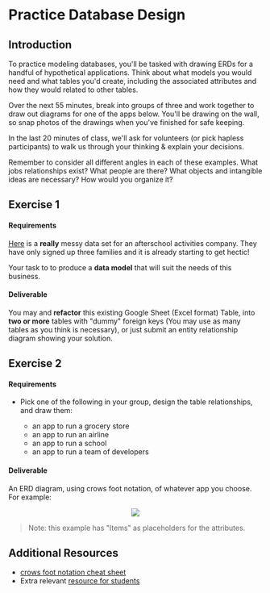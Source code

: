 # Practice Database Design

## Introduction

To practice modeling databases, you'll be tasked with drawing ERDs for a handful of hypothetical applications. Think about what models you would need and what tables you'd create, including the associated attributes and how they would related to other tables.

Over the next 55 minutes, break into groups of three and work together to draw out diagrams for one of the apps below. You'll be drawing on the wall, so snap photos of the drawings when you've finished for safe keeping.

In the last 20 minutes of class, we'll ask for volunteers (or pick hapless participants) to walk us through your thinking & explain your decisions.

Remember to consider all different angles in each of these examples. What jobs relationships exist? What people are there? What objects and intangible ideas are necessary? How would you organize it?

## Exercise 1

#### Requirements 

[Here](https://docs.google.com/spreadsheets/d/12ynACUDfwI1W8Ke52KBRx_1akgIIvjAFRY3601UmsDM/edit#gid=0) is a **really** messy data set for an afterschool activities company. They have only signed up three families and it is already starting to get hectic! 

Your task to to produce a **data model** that will suit the needs of this business. 


#### Deliverable 

You may  and **refactor** this existing Google Sheet (Excel format) Table, into **two or more** tables with "dummy" foreign keys (You may use as many tables as you think is necessary), or just submit an entity relationship diagram showing your solution. 

## Exercise 2

#### Requirements

- Pick one of the following in your group, design the table relationships, and draw them:

  - an app to run a grocery store
  - an app to run an airline
  - an app to run a school
  - an app to run a team of developers

#### Deliverable

An ERD diagram, using crows foot notation, of whatever app you choose.  For example:


<p align="center">
  <img src ="https://www.edrawsoft.com/images/examples/entity-relationship-diagram.png">
</p>

> Note: this example has "Items" as placeholders for the attributes.


## Additional Resources

- [crows foot notation cheat sheet](http://www.vivekmchawla.com/content/images/2013/Dec/ERD_Relationship_Symbols_Quick_Reference-1.png)
- Extra relevant [resource for students](https://developer.mozilla.org/en-US/docs/Web/Events)

